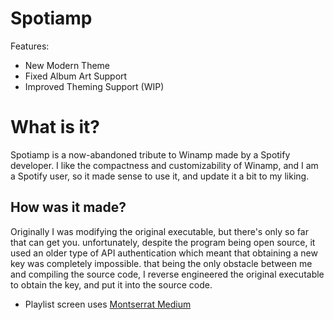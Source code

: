 # Spotiamp
Features:
- New Modern Theme
- Fixed Album Art Support
- Improved Theming Support (WIP)


# What is it?

Spotiamp is a now-abandoned tribute to Winamp made by a Spotify developer. I like the compactness and customizability of Winamp, and I am a Spotify user, so it made sense to use it, and update it a bit to my liking.

## How was it made?
Originally I was modifying the original executable, but there's only so far that can get you. unfortunately, despite the program being open source, it used an older type of API authentication which meant that obtaining a new key was completely impossible. that being the only obstacle between me and compiling the source code, I reverse engineered the original executable to obtain the key, and put it into the source code.

- Playlist screen uses [Montserrat Medium](https://fonts.google.com/download?family=Montserrat)
